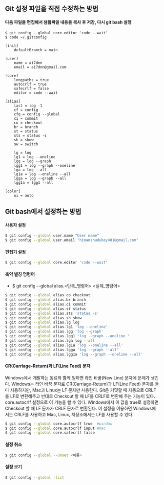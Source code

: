## Git 설정 파일을 직접 수정하는 방법

#### 다음 파일을 편집해서 샘플파일 내용을 복사 후 저장, 다시 git bash 실행
```
$ git config --global core.editor 'code --wait'
$ code ~/.gitconfig
```

```shell
[init]
	defaultBranch = main
	
[user]
	name = ai7dnn
	email = ai7dnn@gmail.com

[core]
	longpaths = true
	autocrlf = true
	safecrlf = false
	editor = code --wait
  
[alias]
	last = log -1
	cf = config
	cfg = config --global
	ci = commit
	co = checkout
	br = branch
	st = status
	sts = status -s
	sh = show
	sw = switch

	lg = log
	lg1 = log --oneline
	lgg = log --graph
	lgg1 = log --graph --oneline
	lga = log --all
	lg1a = log --oneline --all
	lgga = log --graph --all
	lgg1a = lgg1 --all

[color]
	ui = auto
```

## Git bash에서 설정하는 방법

#### 사용자 설정
```bash
$ git config --global user.name "User name"
$ git config --global user.email "himanshudubey481@gmail.com"
```

#### 편집기 설정
```bash
$ git config --global core.editor 'code --wait'
```

#### 축약 별칭 명령어
- $ git config --global alias.<단축_명령어> <실제_명령어>
```bash
$ git config --global alias.co checkout
$ git config --global alias.br branch
$ git config --global alias.ci commit
$ git config --global alias.st status
$ git config --global alias.sts 'status -s'
$ git config --global alias.sh show
$ git config --global alias.lg log
$ git config --global alias.lg1 'log --oneline'
$ git config --global alias.lgg 'log --graph'
$ git config --global alias.lgg1 'log --graph --oneline '
$ git config --global alias.lga log --all
$ git config --global alias.lg1a 'log --oneline --all'
$ git config --global alias.lgga 'log --graph --all'
$ git config --global alias.lgg1a 'log --graph --oneline --all'

```

#### CR(Carriage-Return)과 LF(Line Feed) 문자
Windows에서 개발하는 동료와 함께 일하면 라인 바꿈(New Line) 문자에 문제가 생긴다. Windows는 라인 바꿈 문자로 CR(Carriage-Return)과 LF(Line Feed) 문자를 둘 다 사용하지만, Mac과 Linux는 LF 문자만 사용한다. Git은 커밋할 때 자동으로 CRLF를 LF로 변환해주고 반대로 Checkout 할 때 LF를 CRLF로 변환해 주는 기능이 있다. core.autocrlf 설정으로 이 기능을 켤 수 있다. Windows에서 이 값을 true로 설정하면 Checkout 할 때 LF 문자가 CRLF 문자로 변환된다. 이 설정을 이용하면 Windows에서는 CRLF를 사용하고 Mac, Linux, 저장소에서는 LF를 사용할 수 있다.
```bash
$ git config --global core.autocrlf true  #window
$ git config --global core.autocrlf input #mac
$ git config --global core.safecrlf false
```

#### 설정 취소
```bash
$ git config --global --unset <이름>
```

#### 설정 보기
```bash
$ git config --global -list
```

